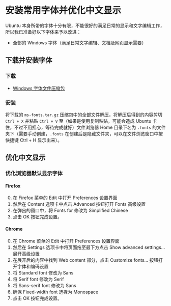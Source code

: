 # 安装常用字体并优化中文显示

Ubuntu 本身所带的字体十分有限，不能很好的满足日常的显示和文字编辑工作，所以我已准备好以下字体来予以改进：

- 全部的 Windows 字体（满足日常文字编辑、文档及网页显示需要）

## 下载并安装字体

### 下载

- [Windows 字体文件压缩包](http://pan.baidu.com/s/1o85shPg)

### 安装

将下载的 `ms-fonts.tar.gz` 压缩包中的全部文件解压，将解压后得到的内容剪切 `Ctrl + X` 并粘贴 `Ctrl + V` 至（如果是使用复制粘贴，可能会造成 Ubuntu 卡住，不过不用担心，等待完成就好）文件浏览器 Home 目录下名为 `.fonts` 的文件夹下（需要手动创建，`.fonts` 在创建后是隐藏文件夹，可以在文件浏览窗口中按快捷键 Ctrl + H 显示出来）。

## 优化中文显示

### 优化浏览器默认显示字体

#### Firefox

0. 在 Firefox 菜单的 Edit 中打开 Preferences 设置界面
0. 然后在 Content 选项卡中点击 Advanced 按钮打开 Fonts 高级设置
0. 在弹出的窗口中，将 Fonts for 修改为 Simplified Chinese
0. 点击 OK 按钮完成设置。

#### Chrome

0. 在 Chrome 菜单的 Edit 中打开 Preferences 设置界面
0. 然后在 Settings 选项卡中将页面拖至最下方点击 Show advanced settings... 展开高级设置
0. 在展开后的内容中找到 Web content 部分，点击 Customize fonts... 按钮打开字体和编码设置
0. 将 Standard font 修改为 Sans
0. 将 Serif font 修改为 Serif
0. 将 Sans-serif font 修改为 Sans
0. 确保 Fixed-width font 选择为 Monospace
0. 点击 OK 按钮完成设置。
